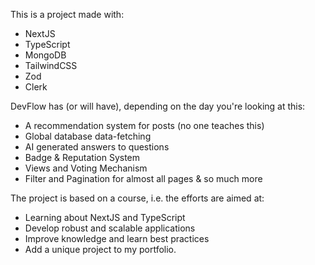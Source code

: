 This is a project made with:

 - NextJS
- TypeScript
- MongoDB
- TailwindCSS
- Zod
- Clerk

DevFlow has (or will have), depending on the day you're looking at this:
- A recommendation system for posts (no one teaches this)
- Global database data-fetching
- AI generated answers to questions
- Badge & Reputation System
- Views and Voting Mechanism
- Filter and Pagination for almost all pages & so much more

The project is based on a course, i.e. the efforts are aimed at:

- Learning about NextJS and TypeScript
- Develop robust and scalable applications
- Improve knowledge and learn best practices
- Add a unique project to my portfolio.
